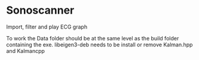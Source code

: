 # Sonoscanner
Import, filter and play ECG graph

To work the Data folder should be at the same level as the build folder containing the exe. 
libeigen3-deb needs to be install or remove Kalman.hpp and Kalmancpp 
